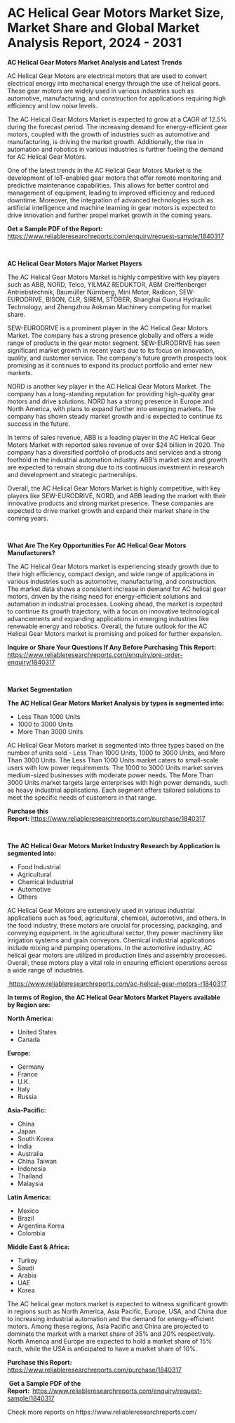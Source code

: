 <p><h1>AC Helical Gear Motors Market Size, Market Share and Global Market Analysis Report, 2024 - 2031</h1></p><p><strong>AC Helical Gear Motors Market Analysis and Latest Trends</strong></p>
<p><p>AC Helical Gear Motors are electrical motors that are used to convert electrical energy into mechanical energy through the use of helical gears. These gear motors are widely used in various industries such as automotive, manufacturing, and construction for applications requiring high efficiency and low noise levels.</p><p>The AC Helical Gear Motors Market is expected to grow at a CAGR of 12.5% during the forecast period. The increasing demand for energy-efficient gear motors, coupled with the growth of industries such as automotive and manufacturing, is driving the market growth. Additionally, the rise in automation and robotics in various industries is further fueling the demand for AC Helical Gear Motors.</p><p>One of the latest trends in the AC Helical Gear Motors Market is the development of IoT-enabled gear motors that offer remote monitoring and predictive maintenance capabilities. This allows for better control and management of equipment, leading to improved efficiency and reduced downtime. Moreover, the integration of advanced technologies such as artificial intelligence and machine learning in gear motors is expected to drive innovation and further propel market growth in the coming years.</p></p>
<p><strong>Get a Sample PDF of the Report:&nbsp;</strong> <a href="https://www.reliableresearchreports.com/enquiry/request-sample/1840317">https://www.reliableresearchreports.com/enquiry/request-sample/1840317</a></p>
<p>&nbsp;</p>
<p><strong>AC Helical Gear Motors Major Market Players</strong></p>
<p><p>The AC Helical Gear Motors Market is highly competitive with key players such as ABB, NORD, Telco, YILMAZ REDUKTOR, ABM Greiffenberger Antriebstechnik, Baumüller Nürnberg, Mini Motor, Radicon, SEW-EURODRIVE, BISON, CLR, SIREM, STÖBER, Shanghai Guorui Hydraulic Technology, and Zhengzhou Aokman Machinery competing for market share.</p><p>SEW-EURODRIVE is a prominent player in the AC Helical Gear Motors Market. The company has a strong presence globally and offers a wide range of products in the gear motor segment. SEW-EURODRIVE has seen significant market growth in recent years due to its focus on innovation, quality, and customer service. The company's future growth prospects look promising as it continues to expand its product portfolio and enter new markets.</p><p>NORD is another key player in the AC Helical Gear Motors Market. The company has a long-standing reputation for providing high-quality gear motors and drive solutions. NORD has a strong presence in Europe and North America, with plans to expand further into emerging markets. The company has shown steady market growth and is expected to continue its success in the future.</p><p>In terms of sales revenue, ABB is a leading player in the AC Helical Gear Motors Market with reported sales revenue of over $24 billion in 2020. The company has a diversified portfolio of products and services and a strong foothold in the industrial automation industry. ABB's market size and growth are expected to remain strong due to its continuous investment in research and development and strategic partnerships.</p><p>Overall, the AC Helical Gear Motors Market is highly competitive, with key players like SEW-EURODRIVE, NORD, and ABB leading the market with their innovative products and strong market presence. These companies are expected to drive market growth and expand their market share in the coming years.</p></p>
<p>&nbsp;</p>
<p><strong>What Are The Key Opportunities For AC Helical Gear Motors Manufacturers?</strong></p>
<p><p>The AC Helical Gear Motors market is experiencing steady growth due to their high efficiency, compact design, and wide range of applications in various industries such as automotive, manufacturing, and construction. The market data shows a consistent increase in demand for AC helical gear motors, driven by the rising need for energy-efficient solutions and automation in industrial processes. Looking ahead, the market is expected to continue its growth trajectory, with a focus on innovative technological advancements and expanding applications in emerging industries like renewable energy and robotics. Overall, the future outlook for the AC Helical Gear Motors market is promising and poised for further expansion.</p></p>
<p><strong>Inquire or Share Your Questions If Any Before Purchasing This Report:</strong> <a href="https://www.reliableresearchreports.com/enquiry/pre-order-enquiry/1840317">https://www.reliableresearchreports.com/enquiry/pre-order-enquiry/1840317</a></p>
<p>&nbsp;</p>
<p><strong>Market Segmentation</strong></p>
<p><strong>The AC Helical Gear Motors Market Analysis by types is segmented into:</strong></p>
<p><ul><li>Less Than 1000 Units</li><li>1000 to 3000 Units</li><li>More Than 3000 Units</li></ul></p>
<p><p>AC Helical Gear Motors market is segmented into three types based on the number of units sold - Less Than 1000 Units, 1000 to 3000 Units, and More Than 3000 Units. The Less Than 1000 Units market caters to small-scale users with low power requirements. The 1000 to 3000 Units market serves medium-sized businesses with moderate power needs. The More Than 3000 Units market targets large enterprises with high power demands, such as heavy industrial applications. Each segment offers tailored solutions to meet the specific needs of customers in that range.</p></p>
<p><strong>Purchase this Report:&nbsp;</strong><a href="https://www.reliableresearchreports.com/purchase/1840317">https://www.reliableresearchreports.com/purchase/1840317</a></p>
<p>&nbsp;</p>
<p><strong>The AC Helical Gear Motors Market Industry Research by Application is segmented into:</strong></p>
<p><ul><li>Food Industrial</li><li>Agricultural</li><li>Chemical Industrial</li><li>Automotive</li><li>Others</li></ul></p>
<p><p>AC Helical Gear Motors are extensively used in various industrial applications such as food, agricultural, chemical, automotive, and others. In the food industry, these motors are crucial for processing, packaging, and conveying equipment. In the agricultural sector, they power machinery like irrigation systems and grain conveyors. Chemical industrial applications include mixing and pumping operations. In the automotive industry, AC helical gear motors are utilized in production lines and assembly processes. Overall, these motors play a vital role in ensuring efficient operations across a wide range of industries.</p></p>
<p><a href="https://www.reliableresearchreports.com/ac-helical-gear-motors-r1840317">&nbsp;https://www.reliableresearchreports.com/ac-helical-gear-motors-r1840317</a></p>
<p><strong>In terms of Region, the AC Helical Gear Motors Market Players available by Region are:</strong></p>
<p>
    <p> <strong> North America: </strong>
        <ul>
            <li>United States</li>
            <li>Canada</li>
        </ul>
        </p> 
    <p> <strong> Europe: </strong>
        <ul>
            <li>Germany</li>
            <li>France</li>
            <li>U.K.</li>
            <li>Italy</li>
            <li>Russia</li>
        </ul>
        </p> 
    <p> <strong> Asia-Pacific: </strong>
        <ul>
            <li>China</li>
            <li>Japan</li>
            <li>South Korea</li>
            <li>India</li>
            <li>Australia</li>
            <li>China Taiwan</li>
            <li>Indonesia</li>
            <li>Thailand</li>
            <li>Malaysia</li>
        </ul>
        </p> 
    <p> <strong> Latin America: </strong>
        <ul>
            <li>Mexico</li>
            <li>Brazil</li>
            <li>Argentina Korea</li>
            <li>Colombia</li>
        </ul>
        </p> 
    <p> <strong> Middle East & Africa: </strong>
        <ul>
            <li>Turkey</li>
            <li>Saudi</li>
            <li>Arabia</li>
            <li>UAE</li>
            <li>Korea</li>
        </ul>
    </p>
    </p>
<p><p>The AC helical gear motors market is expected to witness significant growth in regions such as North America, Asia Pacific, Europe, USA, and China due to increasing industrial automation and the demand for energy-efficient motors. Among these regions, Asia Pacific and China are projected to dominate the market with a market share of 35% and 20% respectively. North America and Europe are expected to hold a market share of 15% each, while the USA is anticipated to have a market share of 10%.</p></p>
<p><strong>Purchase this Report: </strong><a href="https://www.reliableresearchreports.com/purchase/1840317">https://www.reliableresearchreports.com/purchase/1840317</a></p>
<p>&nbsp;<strong>Get a Sample PDF of the Report:&nbsp;&nbsp;</strong><a href="https://www.reliableresearchreports.com/enquiry/request-sample/1840317">https://www.reliableresearchreports.com/enquiry/request-sample/1840317</a></p>
<p><strong></strong></p>
<p>Check more reports on https://www.reliableresearchreports.com/</p>